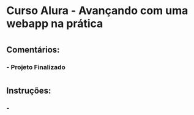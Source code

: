 # Curso Alura - Avançando com uma webapp na prática
# 
## Comentários:
### - Projeto Finalizado
### 
# 
## Instruções:
### - 
### 
### 
